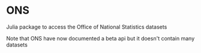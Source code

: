 # ONS

Julia package to access the Office of National Statistics datasets

Note that ONS have now documented a beta api but it doesn't contain many datasets